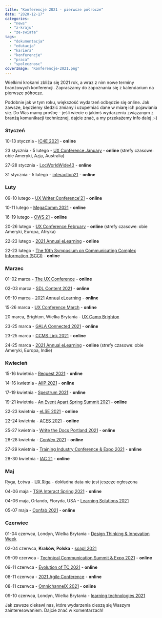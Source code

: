 ```yaml
---
title: "Konferencje 2021 - pierwsze półrocze"
date: "2020-12-17"
categories:
  - "news"
  - "z-kraju"
  - "ze-swiata"
tags:
  - "dokumentacja"
  - "edukacja"
  - "kariera"
  - "konferencje"
  - "praca"
  - "spolecznosc"
coverImage: "Konferencje-2021.png"
---
```


Wielkimi krokami zbliża się 2021 rok, a wraz z nim nowe terminy branżowych konferencji. Zapraszamy do zapoznania się z kalendarium na pierwsze półrocze.

Podobnie jak w tym roku, większość wydarzeń odbędzie się online. Jak zawsze, będziemy śledzić zmiany i uzupełniać dane w miarę ich pojawiania się. Do Was mamy prośbę - jeśli wiecie o jakimś wydarzeniu związanym z branżą komunikacji technicznej, dajcie znać, a my przekażemy info dalej ;-)

### Styczeń

10-13 stycznia - [IC4E 2021](http://www.ic4e.net/) - **online**

23 stycznia - 5 lutego - [UX Conference January](https://www.nngroup.com/training/january/) - **online** (strefy czasowe: obie Ameryki, Azja, Australia)

27-28 stycznia - [LocWorldWide43](https://locworld.com/) - **online**

31 stycznia - 5 lutego - [interaction21](https://interaction21.ixda.org/) - **online**

### Luty

09-10 lutego - [UX Writer Conference'21](https://uxwriterconference.com/) - **online**

10-11 lutego - [MegaComm 2021](https://megacomm.org/) - **online**

16-19 lutego - [OWS 21](https://www.iaop.org/summit) - **online**

20-26 lutego - [UX Conference February](https://www.nngroup.com/training/february/) - **online** (strefy czasowe: obie Ameryki, Europa, Afryka)

22-23 lutego - [2021 Annual eLearning](https://www.itcnetwork.org/annual-conference-elearning) - **online**

22-23 lutego - [The 10th Symposium on Communicating Complex Information (SCCI)](https://scciannual.com/) - **online**

### Marzec

01-02 marca - [The UX Conference](https://theuxconf.com/) - **online**

02-03 marca - [SDL Content 2021](https://community.sdl.com/events-resources/resources/whats-new/c/e/690) - **online**

09-10 marca - [2021 Annual eLearning](https://www.itcnetwork.org/annual-conference-elearning) - **online**

15-26 marca - [UX Conference March](https://www.nngroup.com/ux-conference/) - **online**

20 marca, Brighton, Wielka Brytania - [UX Camp Brighton](https://www.uxcampbrighton.org/)

23-25 marca - [GALA Connected 2021](https://www.gala-global.org/events/events-calendar/gala-connected-2021) - **online**

23-25 marca - [CCMS Link 2021](https://ccmslink2021.zohobackstage.com/virtual) - **online**

24-25 marca - [2021 Annual eLearning](https://www.itcnetwork.org/annual-conference-elearning) - **online** (strefy czasowe: obie Ameryki, Europa, Indie)

### Kwiecień

15-16 kwietnia - [Request 2021](https://2020.request.pl/) - **online**

14-16 kwietnia - [AIIP 2021](https://www.aiip.org/conference) - **online**

17-19 kwietnia - [Spectrum 2021](https://stc-rochester.org/spectrum-conference/) - **online**

19-21 kwietnia - [An Event Apart Spring Summit 2021](https://aneventapart.com/event/spring-summit-2021) - **online**

22-23 kwietnia - [eLSE 2021](https://www.elseconference.eu/) - **online**

22-24 kwietnia - [ACES 2021](https://aceseditors.org/conference) - **online**

25-27 kwietnia - [Write the Docs Portland 2021](https://www.writethedocs.org/conf/portland/2021/) - **online**

26-28 kwietnia - [ConVex 2021](https://convex.infomanagementcenter.com/) - **online**

27-29 kwietnia - [Training Industry Conference & Expo 2021](https://tice.trainingindustry.com/event/4a7b6d02-b77b-410d-a16f-54db9121173e/summary?environment=P2&5S%2CM3%2C4a7b6d02-b77b-410d-a16f-54db9121173e=) - **online**

28-30 kwietnia - [IAC 21](http://www.theiaconference.com/) - **online**

### Maj

Ryga, Łotwa - [UX Riga](https://www.uxriga.com/) - dokładna data nie jest jeszcze ogłoszona

04-06 maja - [TSIA Interact Spring 2021](https://www.tsia.com/conference) - **online**

04-06 maja, Orlando, Floryda, USA - [Learning Solutions 2021](https://www.learningsolutionscon.com/)

05-07 maja - [Confab 2021](https://www.confabevents.com/) - **online**

### Czerwiec

01-04 czerwca, Londyn, Wielka Brytania - [Design Thinking & Innovation Week](https://futurelondonacademy.co.uk/en/course/design-thinking-and-innovation)

02-04 czerwca, **Kraków, Polska** - [soap! 2021](http://soapconf.com/)

05-09 czerwca - [Technical Communication Summit & Expo 2021](https://summit.stc.org/) - **online**

09-11 czerwca - [Evolution of TC 2021](https://evolution-of-tc.com/) - **online**

08-11 czerwca - [2021 Agile Conference](https://agile-online.org/conference-2021) - **online**

08-11 czerwca - [OmnichannelX 2021](https://omnichannelx.digital/) - **online**

09-10 czerwca, Londyn, Wielka Brytania - [learning technologies 2021](https://www.learningtechnologies.co.uk/welcome)

Jak zawsze ciekawi nas, które wydarzenia cieszą się Waszym zainteresowaniem. Dajcie znać w komentarzach!
